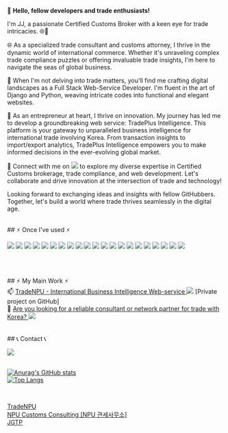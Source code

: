 <!--
**JG-Cus/JG-Cus** is a ✨ _special_ ✨ repository because its `README.md` (this file) appears on your GitHub profile.

Here are some ideas to get you started:

- 🔭 I’m currently working on ...
- 🌱 I’m currently learning ...
- 👯 I’m looking to collaborate on ...
- 🤔 I’m looking for help with ...
- 💬 Ask me about ...
- 📫 How to reach me: ...
- 😄 Pronouns: ...
- ⚡ Fun fact: ...
-->


👋 <b>Hello, fellow developers and trade enthusiasts! </b>


 I'm JJ, a passionate Certified Customs Broker with a keen eye for trade intricacies. 🌐🛃

🌐 As a specialized trade consultant and customs attorney, I thrive in the dynamic world of international commerce. Whether it's unraveling complex trade compliance puzzles or offering invaluable trade insights, I'm here to navigate the seas of global business.

💼 When I'm not delving into trade matters, you'll find me crafting digital landscapes as a Full Stack Web-Service Developer. I'm fluent in the art of Django and Python, weaving intricate codes into functional and elegant websites.

🚀 As an entrepreneur at heart, I thrive on innovation. My journey has led me to develop a groundbreaking web service: TradePlus Intelligence. This platform is your gateway to unparalleled business intelligence for international trade involving Korea. From transaction insights to import/export analytics, TradePlus Intelligence empowers you to make informed decisions in the ever-evolving global market.

🔗 Connect with me on <a href="https://www.linkedin.com/in/jangju-goh-b3214a160" target="_blank"><img src="https://img.shields.io/badge/My LinkedIn Profile-3766AB?style=flat-square&logo=LinkedIn&logoColor=white"/></a> to explore my diverse expertise in Certified Customs brokerage, trade compliance, and web development. Let's collaborate and drive innovation at the intersection of trade and technology!

Looking forward to exchanging ideas and insights with fellow GitHubbers. Together, let's build a world where trade thrives seamlessly in the digital age.
<br/>
<br/>
<p>
## ⚡ Once I've used ⚡ <br/>
 <p>
   <a href="버튼을 눌렀을 때 이동할 링크" target="_blank"><img src="https://img.shields.io/badge/Python-3766AB?style=flat-square&logo=Python&logoColor=white"/></a>
   <a href="버튼을 눌렀을 때 이동할 링크" target="_blank"><img src="https://img.shields.io/badge/Django-0C9D58?style=flat-square&logo=Django&logoColor=white"/></a>
   <a href="버튼을 눌렀을 때 이동할 링크" target="_blank"><img src="https://img.shields.io/badge/selenium-92003B?style=flat-square&logo=selenium&logoColor=white"/></a>
   <a href="버튼을 눌렀을 때 이동할 링크" target="_blank"><img src="https://img.shields.io/badge/pandas-00CEC8?style=flat-square&logo=pandas&logoColor=white"/></a>
   <a href="버튼을 눌렀을 때 이동할 링크" target="_blank"><img src="https://img.shields.io/badge/Plotly-352A71?style=flat-square&logo=plotly&logoColor=white"/></a>
   <a href="버튼을 눌렀을 때 이동할 링크" target="_blank"><img src="https://img.shields.io/badge/Chart.js-FFFC00?style=flat-square&logo=chartdotjs&logoColor=white"/></a>
   <a href="버튼을 눌렀을 때 이동할 링크" target="_blank"><img src="https://img.shields.io/badge/JavaScript-F7DF1E?style=flat-square&logo=JavaScript&logoColor=white"/></a>
   <a href="버튼을 눌렀을 때 이동할 링크" target="_blank"><img src="https://img.shields.io/badge/CSS3-48B0F1?style=flat-square&logo=CSS3&logoColor=white"/></a>
   <a href="버튼을 눌렀을 때 이동할 링크" target="_blank"><img src="https://img.shields.io/badge/Bootstrap-7952B3?style=flat-square&logo=Bootstrap&logoColor=white"/></a>
   <a href="버튼을 눌렀을 때 이동할 링크" target="_blank"><img src="https://img.shields.io/badge/HTML5-E34F26?style=flat-square&logo=HTML5&logoColor=white"/></a>
   <a href="버튼을 눌렀을 때 이동할 링크" target="_blank"><img src="https://img.shields.io/badge/Amazon AWS-232F3E?style=flat-square&logo=Amazon AWS&logoColor=white"/></a>
   <a href="버튼을 눌렀을 때 이동할 링크" target="_blank"><img src="https://img.shields.io/badge/mysql-4479A1?style=flat-square&logo=mysql&logoColor=white"></a>
   <a href="버튼을 눌렀을 때 이동할 링크" target="_blank"><img src="https://img.shields.io/badge/PyCharm-000000?style=flat-square&logo=pycharm&logoColor=white"></a>
   <a href="버튼을 눌렀을 때 이동할 링크" target="_blank"><img src="https://img.shields.io/badge/PythonAnywhere-1D9FD7?style=flat-square&logo=pythonanywhere&logoColor=white"></a>
   <a href="버튼을 눌렀을 때 이동할 링크" target="_blank"><img src="https://img.shields.io/badge/Qt-FF0000?style=flat-square&logo=Qt&logoColor=white"/></a>   
   <a href="버튼을 눌렀을 때 이동할 링크" target="_blank"><img src="https://img.shields.io/badge/Kotlin-7F52FF?style=flat-square&logo=kotlin&logoColor=white"></a>
   <a href="버튼을 눌렀을 때 이동할 링크" target="_blank"><img src="https://img.shields.io/badge/Andoid Studio-3DDC84?style=flat-square&logo=android studio&logoColor=white"></a>
   <a href="버튼을 눌렀을 때 이동할 링크" target="_blank"><img src="https://img.shields.io/badge/C-7ED321?style=flat-square&logo=C&logoColor=white"></a>
   <a href="버튼을 눌렀을 때 이동할 링크" target="_blank"><img src="https://img.shields.io/badge/Arduino-00878F?style=flat-square&logo=Arduino&logoColor=white"></a>
   <a href="버튼을 눌렀을 때 이동할 링크" target="_blank"><img src="https://img.shields.io/badge/Solidity-363636?style=flat-square&logo=solidity&logoColor=white"></a>  
   <a href="버튼을 눌렀을 때 이동할 링크" target="_blank"><img src="https://img.shields.io/badge/Flutter-162158?style=flat-square&logo=flutter&logoColor=white"></a>  
 </p>
 <br/>
 <br/>
</p>
<p>
## ⚡ My Main Work ⚡<br/>
 📫 <a href="https://www.tradenpu.com/" target="_blank">TradeNPU - International Business Intelligence Web-service 
 <img src="https://img.shields.io/badge/TradeNPU-FFCD00?style=flat-square&logo=googlechrome&logoColor=white"/></a><span> [Private project on GitHub]</span>
 <br/>
 🔭 <a href="https://www.tradenpu.com/jgtp/" target="_blank">Are you looking for a reliable consultant or network partner for trade with Korea? 
  <img src="https://img.shields.io/badge/Click_here-FF0000?style=flat-square&logo=googlechrome&logoColor=white"/></a>
 <br/>
 <br/>
 <br/>
 ## 📞 Contact 📞
<div style="display:flex; flex-direction:row;">
    <a href="mailto:jgtradekr@gmail.com">
        <img src="https://img.shields.io/badge/Gmail-EA4335?style=for-the-badge&logo=Gmail&logoColor=white"> 
    </a>
<!--     <a href="https://open.kakao.com/o/sGFzzbsf">
        <img src="https://img.shields.io/badge/KakaoTalk-FFCD00?style=for-the-badge&logoColor=black&logo=KakaoTalk"> 
    </a>
    <a href="https://www.instagram.com/kwonbi_">
        <img src="https://img.shields.io/badge/Instagram-E4405F?style=for-the-badge&logo=Instagram&logoColor=white"> 
    </a> -->
</div><br>
</p>

[![Anurag's GitHub stats](https://github-readme-stats.vercel.app/api?username=JG-Cus&include_all_commits=true&theme=cobalt&count_private=true)](https://github.com/JG-Cus/github-readme-stats)
<br/>
[![Top Langs](https://github-readme-stats.vercel.app/api/top-langs/?username=JG-Cus&layout=compact&theme=nord&hide_border=true&count_private=true)](https://github.com/JG-Cus/github-readme-stats)

<br>
<p>
  <div>
    <a href="https://www.tradenpu.com">TradeNPU</a>
  </div>
  <div>
   <a href="https://www.npucus.com/">NPU Customs Consulting [NPU 관세사무소]</a>
  </div>
  <div>
   <a href="https://www.jgtradeplus.com/">JGTP</a>
  </div>
</p>
